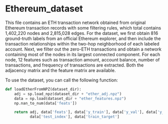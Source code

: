 # Ethereum_dataset
This file contains an ETH transaction network obtained from original Ethereum transaction records with some filtering rules, which total contains 1,402,220 nodes and 2,815,028 edges. For the dataset, we first obtain 816 ground-truth labels from an official Ethereum explorer, and then include the transaction relationships within the two-hop neighborhood of each labeled account. Next, we filter out the zero-ETH transactions and obtain a network containing most of the nodes in its largest connected component. For each node, 12 features such as transaction amount, account balance, number of transactions, and frequency of transactions are extracted. Both the adjacency matrix and the feature matrix are available.

To use the dataset, you can call the following function:
```python
def loadEtherFromNPZ(dataset_dir):
    adj = sp.load_npz(dataset_dir + "ether_adj.npz")
    data = np.load(dataset_dir + "ether_features.npz")
    np.nan_to_num(data['feats'])

    return adj, data['feats'], data['y_train'], data['y_val'], data['y_test'], data['train_index'], data['val_index'], \
           data['test_index'], data['train_target']
```
